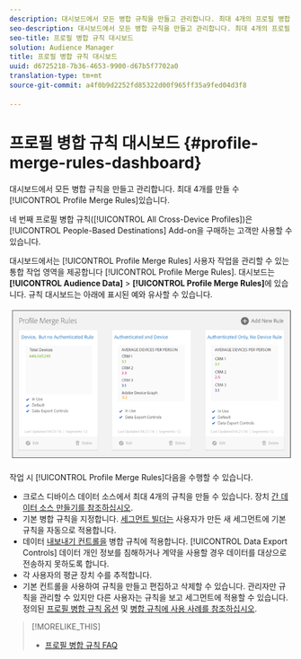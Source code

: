 ```yaml
---
description: 대시보드에서 모든 병합 규칙을 만들고 관리합니다. 최대 4개의 프로필 병합 규칙을 만들 수 있습니다.
seo-description: 대시보드에서 모든 병합 규칙을 만들고 관리합니다. 최대 4개의 프로필 병합 규칙을 만들 수 있습니다.
seo-title: 프로필 병합 규칙 대시보드
solution: Audience Manager
title: 프로필 병합 규칙 대시보드
uuid: d6725218-7b36-4653-9900-d67b5f7702a0
translation-type: tm+mt
source-git-commit: a4f0b9d2252fd85322d00f965ff35a9fed04d3f8

---
```



# 프로필 병합 규칙 대시보드 {#profile-merge-rules-dashboard}

대시보드에서 모든 병합 규칙을 만들고 관리합니다. 최대 4개를 만들 수 [!UICONTROL Profile Merge Rules]있습니다.

네 번째 프로필 병합 규칙([!UICONTROL All Cross-Device Profiles])은 [!UICONTROL People-Based Destinations] Add-on을 구매하는 고객만 사용할 수 있습니다.

대시보드에서는 [!UICONTROL Profile Merge Rules] 사용자 작업을 관리할 수 있는 통합 작업 영역을 제공합니다 [!UICONTROL Profile Merge Rules]. 대시보드는 **[!UICONTROL Audience Data]** &gt; **[!UICONTROL Profile Merge Rules]**&#x200B;에 있습니다. 규칙 대시보드는 아래에 표시된 예와 유사할 수 있습니다.

![](assets/profile-dashboard.png)

작업 시 [!UICONTROL Profile Merge Rules]다음을 수행할 수 있습니다.

* 크로스 디바이스 데이터 소스에서 최대 4개의 규칙을 만들 수 있습니다. 장치 [간 데이터 소스 만들기를 참조하십시오](merge-rules-start.md#create-data-source).
* 기본 병합 규칙을 지정합니다. [세그먼트 빌더는](../segments/segment-builder.md) 사용자가 만든 새 세그먼트에 기본 규칙을 자동으로 적용합니다.
* 데이터 [내보내기 컨트롤을](../data-export-controls.md) 병합 규칙에 적용합니다. [!UICONTROL Data Export Controls] 데이터 개인 정보를 침해하거나 계약을 사용할 경우 데이터를 대상으로 전송하지 못하도록 합니다.
* 각 사용자의 평균 장치 수를 추적합니다.
* 기본 컨트롤을 사용하여 규칙을 만들고 편집하고 삭제할 수 있습니다. 관리자만 규칙을 관리할 수 있지만 다른 사용자는 규칙을 보고 세그먼트에 적용할 수 있습니다. 정의된 [프로필 병합 규칙 옵션](merge-rule-definitions.md) 및 [병합 규칙에 사용 사례를 참조하십시오](merge-rule-targeting-options.md).

>[!MORELIKE_THIS]
>
>* [프로필 병합 규칙 FAQ](../../faq/faq-profile-merge.md)

